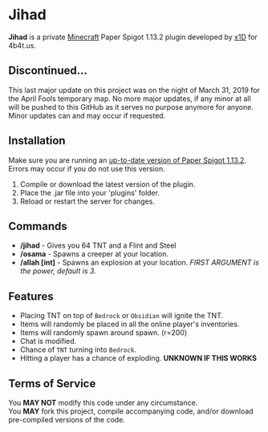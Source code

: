 # Jihad

**Jihad** is a private [Minecraft](https://minecraft.net/) Paper Spigot 1.13.2 plugin developed by [x1D](https://github.com/exwundee) for 4b4t.us.

## Discontinued...

This last major update on this project was on the night of March 31, 2019 for the April Fools temporary map. No more major updates, if any minor at all will be pushed to this GitHub as it serves no purpose anymore for anyone. Minor updates can and may occur if requested.

## Installation

Make sure you are running an [up-to-date version of Paper Spigot 1.13.2](https://getbukkit.org/get/QMerkBxNGNl3EnQl8gACGfWuJnJtJuWB). Errors may occur if you do not use this version.

1. Compile or download the latest version of the plugin.
2. Place the .jar file into your 'plugins' folder.
3. Reload or restart the server for changes.

## Commands

- **/jihad** - Gives you 64 TNT and a Flint and Steel
- **/osama** - Spawns a creeper at your location.
- **/allah \[int\]** - Spawns an explosion at your location. *FIRST ARGUMENT is the power, default is 3.*

## Features

- Placing TNT on top of `Bedrock` or `Obsidian` will ignite the TNT.
- Items will randomly be placed in all the online player's inventories.
- Items will randomly spawn around spawn. (r=200)
- Chat is modified.
- Chance of `TNT` turning into `Bedrock`.
- Hitting a player has a chance of exploding. **UNKNOWN IF THIS WORKS**

## Terms of Service

You **MAY NOT** modify this code under any circumstance.  
You **MAY** fork this project, compile accompanying code, and/or download pre-compiled versions of the code.
